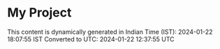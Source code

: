 # My Project

This content is dynamically generated in Indian Time (IST): 2024-01-22 18:07:55 IST
Converted to UTC: 2024-01-22 12:37:55 UTC
